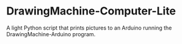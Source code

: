 # DrawingMachine-Computer-Lite
A light Python script that prints pictures to an Arduino running the DrawingMachine-Arduino program.
